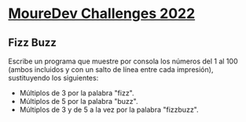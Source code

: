 # [MoureDev Challenges 2022](https://retosdeprogramacion.com/semanales2022)

## Fizz Buzz

 Escribe un programa que muestre por consola los
 números del 1 al 100 (ambos incluidos y con un salto de línea entre
 cada impresión), sustituyendo los siguientes:
 - Múltiplos de 3 por la palabra "fizz".
 - Múltiplos de 5 por la palabra "buzz".
 - Múltiplos de 3 y de 5 a la vez por la palabra "fizzbuzz".
